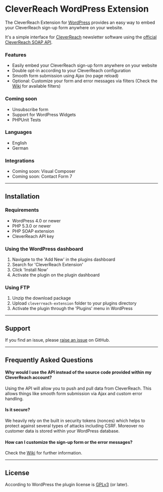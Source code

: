 # CleverReach WordPress Extension

The CleverReach Extension for [WordPress](https://wordpress.org/) provides an easy way to embed your CleverReach sign-up form anywhere on your website.

It's a simple interface for [CleverReach](http://www.cleverreach.com/) newsletter software using the [official CleverReach SOAP API](http://api.cleverreach.com/soap/doc/5.0/).

### Features
* Easily embed your CleverReach sign-up form anywhere on your website
* Double opt-in according to your CleverReach configuration
* Smooth form submission using Ajax (no page reload)
* Optional: Customize your form and error messages via filters (Check the [Wiki](https://github.com/hofmannsven/cleverreach-extension/wiki) for available filters)

### Coming soon
* Unsubscribe form
* Support for WordPress Widgets
* PHPUnit Tests

### Languages
* English
* German

### Integrations
* Coming soon: Visual Composer
* Coming soon: Contact Form 7


*** 


## Installation

### Requirements
* WordPress 4.0 or newer
* PHP 5.3.0 or newer
* PHP SOAP extension
* CleverReach API key

### Using the WordPress dashboard
1. Navigate to the 'Add New' in the plugins dashboard
2. Search for 'CleverReach Extension'
3. Click 'Install Now'
4. Activate the plugin on the plugin dashboard

### Using FTP
1. Unzip the download package
2. Upload `cleverreach-extension` folder to your plugins directory
3. Activate the plugin through the 'Plugins' menu in WordPress


*** 


## Support

If you find an issue, please [raise an issue](https://github.com/hofmannsven/cleverreach-extension/issues) on GitHub.


*** 


## Frequently Asked Questions

#### Why would I use the API instead of the source code provided within my CleverReach account?
Using the API will allow you to push and pull data from CleverReach. 
This allows things like smooth form submission via Ajax and custom error handling.

#### Is it secure?
We heavily rely on the built in security tokens (nonces) which helps to protect against several types of attacks including CSRF.
Moreover no customer data is stored within your WordPress database.

#### How can I customize the sign-up form or the error messages?
Check the [Wiki](https://github.com/hofmannsven/cleverreach-extension/wiki) for further information.


*** 


## License

According to WordPress the plugin license is [GPLv3](https://www.gnu.org/licenses/gpl-3.0.txt) (or later).